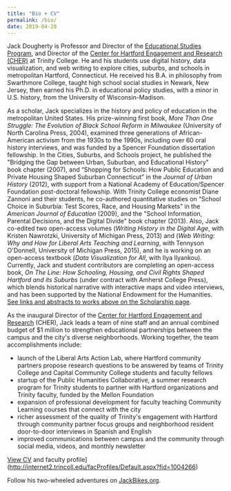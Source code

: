```yaml
---
title: "Bio + CV"
permalink: /bio/
date: 2019-04-28
---
```

Jack Dougherty is Professor and Director of the [Educational Studies Program](http://commons.trincoll.edu/educ), and Director of the [Center for Hartford Engagement and Research (CHER)](http://cher.trincoll.edu) at Trinity College. He and his students use digital history, data visualization, and web writing to explore cities, suburbs, and schools in metropolitan Hartford, Connecticut. He received his B.A. in philosophy from Swarthmore College, taught high school social studies in Newark, New Jersey, then earned his Ph.D. in educational policy studies, with a minor in U.S. history, from the University of Wisconsin-Madison.

As a scholar, Jack specializes in the history and policy of education in the metropolitan United States. His prize-winning first book, *More Than One Struggle: The Evolution of Black School Reform in Milwaukee* (University of North Carolina Press, 2004), examined three generations of African-American activism from the 1930s to the 1990s, including over 60 oral history interviews, and was funded by a Spencer Foundation dissertation fellowship. In the Cities, Suburbs, and Schools project, he published the "Bridging the Gap between Urban, Suburban, and Educational History" book chapter (2007), and “Shopping for Schools: How Public Education and Private Housing Shaped Suburban Connecticut” in the *Journal of Urban History* (2012), with support from a National Academy of Education/Spencer Foundation post-doctoral fellowship. With Trinity College economist Diane Zannoni and their students, he co-authored quantitative studies on “School Choice in Suburbia: Test Scores, Race, and Housing Markets” in the *American Journal of Education* (2009), and the "School Information, Parental Decisions, and the Digital Divide" book chapter (2013). Also, Jack co-edited two open-access volumes (*Writing History in the Digital Age*, with Kristen Nawrotzki, University of Michigan Press, 2013) and (*Web Writing: Why and How for Liberal Arts Teaching and Learning*, with Tennyson O'Donnell, University of Michigan Press, 2015), and he is working on an open-access textbook (*Data Visualization for All*, with Ilya Ilyankou). Currently, Jack and student contributors are completing an open-access book, *On The Line: How Schooling, Housing, and Civil Rights Shaped Hartford and its Suburbs* (under contract with Amherst College Press), which blends historical narrative with interactive maps and video interviews, and has been supported by the National Endowment for the Humanities. [See links and abstracts to works above on the Scholarship page](https://jackdougherty.org/scholarship/).

As the inaugural Director of the [Center for Hartford Engagement and Research](http://cher.trincoll.edu) (CHER), Jack leads a team of nine staff and an annual combined budget of $1 million to strengthen educational partnerships between the campus and the city's diverse neighborhoods. Working together, the team accomplishments include:
- launch of the Liberal Arts Action Lab, where Hartford community partners propose research questions to be answered by teams of Trinity College and Capital Community College students and faculty fellows
- startup of the Public Humanities Collaborative, a summer research program for Trinity students to partner with Hartford organizations and Trinity faculty, funded by the Mellon Foundation
- expansion of professional development for faculty teaching Community Learning courses that connect with the city
- richer assessment of the quality of Trinity's engagement with Hartford through community partner focus groups and neighborhood resident door-to-door interviews in Spanish and English
- improved communications between campus and the community through social media, videos, and monthly newsletter

[View CV](http://bit.ly/cv-jack-dougherty) and faculty profile](http://internet2.trincoll.edu/facProfiles/Default.aspx?fid=1004266)

Follow his two-wheeled adventures on [JackBikes.org](http://jackbikes.org).
